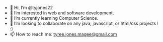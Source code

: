 - 👋 Hi, I’m @tyjones22
- 👀 I’m interested in web and software development.
- 🌱 I’m currently learning Computer Science.
- 💞️ I’m looking to collaborate on any java, javascript, or html/css projects ! :)
- 📫 How to reach me: tyree.jones.magee@gmail.com

<!---
tyjones22/tyjones22 is a ✨ special ✨ repository because its `README.md` (this file) appears on your GitHub profile.
You can click the Preview link to take a look at your changes.
--->
